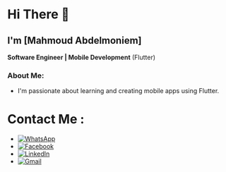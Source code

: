 # Hi There 👋  
## I'm [Mahmoud Abdelmoniem]  
**Software Engineer | Mobile Development** (Flutter)

### About Me:
- I'm passionate about learning and creating mobile apps using Flutter.

# Contact Me : 
- [![WhatsApp](https://img.shields.io/badge/WhatsApp-25D366?style=for-the-badge&logo=whatsapp&logoColor=white)](https://wa.me/01124726782)
- [![Facebook](https://img.shields.io/badge/Facebook-1877F2?style=for-the-badge&logo=facebook&logoColor=white)](https://www.facebook.com/share/12CKofD93c2/)
- [![LinkedIn](https://img.shields.io/badge/LinkedIn-0A66C2?style=for-the-badge&logo=linkedin&logoColor=white)](https://www.linkedin.com/in/mahmoud-abd-elmoniem-3983b7257?utm_source=share&utm_campaign=share_via&utm_content=profile&utm_medium=android_app)
- [![Gmail](https://img.shields.io/badge/Gmail-EA4335?style=for-the-badge&logo=gmail&logoColor=white)](mailto:mahmoud.AppDev@gmail.com)


